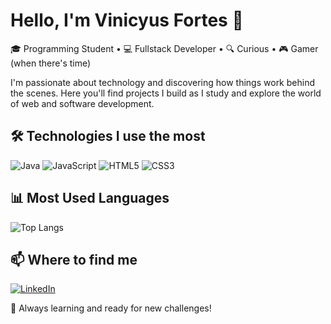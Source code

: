 # Hello, I'm Vinicyus Fortes 👋

🎓 Programming Student • 💻 Fullstack Developer • 🔍 Curious • 🎮 Gamer (when there's time)

I'm passionate about technology and discovering how things work behind the scenes. Here you'll find projects I build as I study and explore the world of web and software development.

## 🛠️ Technologies I use the most

![Java](https://img.shields.io/badge/-Java-black?style=flat-square&logo=java)
![JavaScript](https://img.shields.io/badge/-JavaScript-black?style=flat-square&logo=javascript)
![HTML5](https://img.shields.io/badge/-HTML5-black?style=flat-square&logo=html5)
![CSS3](https://img.shields.io/badge/-CSS3-black?style=flat-square&logo=css3)


## 📊 Most Used Languages

![Top Langs](https://github-readme-stats.vercel.app/api/top-langs/?username=VInicyusFortes&layout=compact&theme=transparent)


## 📫 Where to find me

[![LinkedIn](https://img.shields.io/badge/-Vinicyus%20Fortes-blue?style=flat-square&logo=Linkedin&logoColor=white&link=https://www.linkedin.com/in/vinicyus-fortes-127573113/)](https://www.linkedin.com/in/vinicyus-fortes-127573113/)


🚀 Always learning and ready for new challenges!
